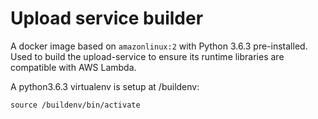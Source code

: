 # Upload service builder
A docker image based on `amazonlinux:2` with Python 3.6.3 pre-installed. Used to build the upload-service to ensure its runtime libraries are compatible with AWS Lambda.

A python3.6.3 virtualenv is setup at /buildenv:

`source /buildenv/bin/activate`
